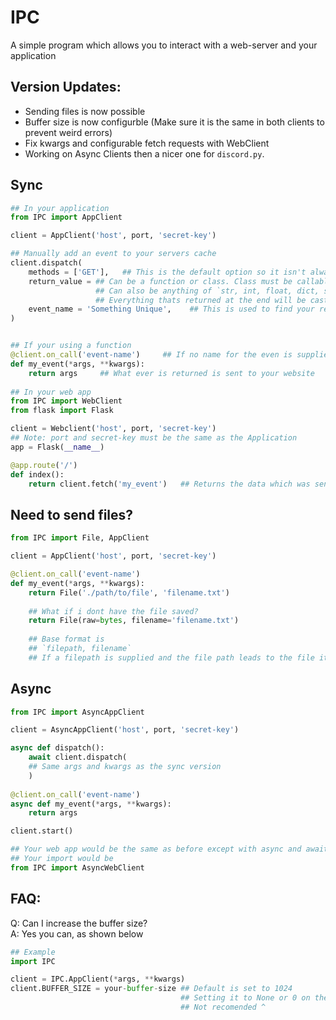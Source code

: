 # IPC
A simple program which allows you to interact with a web-server and your application

## Version Updates:
- Sending files is now possible
- Buffer size is now configurble (Make sure it is the same in both clients to prevent weird errors)
- Fix kwargs and configurable fetch requests with WebClient
- Working on Async Clients then a nicer one for `discord.py`.


## Sync
```py
## In your application
from IPC import AppClient

client = AppClient('host', port, 'secret-key')

## Manually add an event to your servers cache
client.dispatch(
    methods = ['GET'],   ## This is the default option so it isn't always required
    return_value = ## Can be a function or class. Class must be callable else it will raise an error
                   ## Can also be anything of `str, int, float, dict, set [Might be buggy], tuple, list etc...`
                   ## Everything thats returned at the end will be casted as a string so it can be encoded - WARNING
    event_name = 'Something Unique',    ## This is used to find your return value and send it to your web app
)


## If your using a function
@client.on_call('event-name')     ## If no name for the even is supplied the function's name becomes the event name
def my_event(*args, **kwargs):
    return args     ## What ever is returned is sent to your website
    
## In your web app
from IPC import WebClient
from flask import Flask

client = Webclient('host', port, 'secret-key')
## Note: port and secret-key must be the same as the Application
app = Flask(__name__)

@app.route('/')
def index():
    return client.fetch('my_event')   ## Returns the data which was sent from your application
```

## Need to send files?
```py
from IPC import File, AppClient

client = AppClient('host', port, 'secret-key')

@client.on_call('event-name')  
def my_event(*args, **kwargs):
    return File('./path/to/file', 'filename.txt')
    
    ## What if i dont have the file saved?
    return File(raw=bytes, filename='filename.txt')
    
    ## Base format is
    ## `filepath, filename`
    ## If a filepath is supplied and the file path leads to the file itself the filename wont be required
```

## Async

```py
from IPC import AsyncAppClient

client = AsyncAppClient('host', port, 'secret-key')

async def dispatch():
    await client.dispatch(
    ## Same args and kwargs as the sync version
    )
    
@client.on_call('event-name')     
async def my_event(*args, **kwargs):
    return args

client.start()

## Your web app would be the same as before except with async and await infront of each function
## Your import would be
from IPC import AsyncWebClient
```

## FAQ:

Q: Can I increase the buffer size?\
A: Yes you can, as shown below
```py
## Example
import IPC

client = IPC.AppClient(*args, **kwargs)
client.BUFFER_SIZE = your-buffer-size ## Default is set to 1024
                                      ## Setting it to None or 0 on the Async client would mean there is a 64 KiB limit
                                      ## Not recomended ^
```
